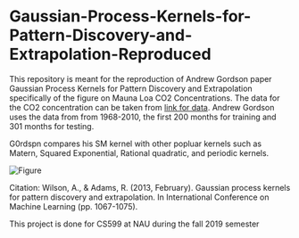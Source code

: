 # Gaussian-Process-Kernels-for-Pattern-Discovery-and-Extrapolation-Reproduced

This repository is meant for the reproduction of Andrew Gordson paper Gaussian Process Kernels for Pattern Discovery and Extrapolation specifically of the figure on Mauna Loa CO2 Concentrations. The data for the CO2 concentration can be taken from [link for data](https://www.esrl.noaa.gov/gmd/ccgg/trends/data.html). Andrew Gordson uses the data from from 1968-2010, the first 200 months for training and 301 months for testing.

G0rdspn compares his SM kernel with other popluar kernels such as Matern, Squared Exponential, Rational quadratic, and periodic kernels. 

![Figure](https://github.com/hannahcmeurer/Gaussian-Process-Kernels-for-Pattern-Discovery-and-Extrapolation-Reproduced/blob/master/Figures/CO2figure.PNG)

Citation:
Wilson, A., & Adams, R. (2013, February). Gaussian process kernels for pattern discovery and extrapolation. In International Conference on Machine Learning (pp. 1067-1075).

This project is done for CS599 at NAU during the fall 2019 semester


